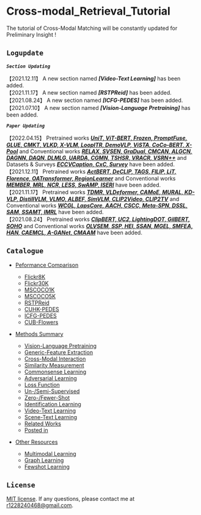 Cross-modal_Retrieval_Tutorial
==============================
The tutorial of Cross-Modal Matching will be constantly updated for Preliminary Insight !

## ``Logupdate ``

***`` Section Updating ``***

【2021.12.11】 A new section named ***[Video-Text Learning]*** has been added.  
【2021.11.17】 A new section named ***[RSTPReid]*** has been added.  
【2021.08.24】 A new section named ***[ICFG-PEDES]*** has been added.  
【2021.07.10】 A new section named ***[Vision-Language Pretraining]*** has been added.  

***`` Paper Updating ``***

【2022.04.15】 Pretrained works ***[UniT, ViT-BERT, Frozen, PromptFuse, GLUE, CMKT, VLKD, X-VLM, LoopITR, DemoVLP, ViSTA, CoCo-BERT, X-Pool](./method.md/#vision-language-pretraining)*** and Conventional works ***[RELAX, SVSEN, GraDual, CMCAN, ALGCN, DAGNN, DAQN, DLMLG, UARDA, CGMN, TSHSR, VRACR, VSRN++](./method.md/#generic-feature-extraction)*** and Datasets & Surveys ***[ECCVCaption, CxC, Survey](./method.md/#posted-in)*** have been added.   
【2021.12.11】 Pretrained works ***[ActBERT, DeCLIP, TAGS, FILIP, LiT, Florence, OATransformer, RegionLearner](./method.md/#vision-language-pretraining)*** and Conventional works ***[MEMBER, MRL, NCR, LESS, SwAMP, ISERI](./method.md/#generic-feature-extraction)*** have been added.  
【2021.11.17】 Pretrained works ***[TDMR, VLDeformer, CAMoE, MURAL, KD-VLP, DistillVLM, VLMO, ALBEF, SimVLM, CLIP2Video, CLIP2TV](./method.md/#vision-language-pretraining)*** and Conventional works ***[WCGL, LapsCore, AACH, CSCC, Meta-SPN, DSSL, SAM, SSAMT, IMRL](./method.md/#generic-feature-extraction)*** have been added.  
【2021.08.24】 Pretrained works ***[ClipBERT, UC2, LightingDOT, GilBERT, SOHO](./method.md/#vision-language-pretraining)*** and Conventional works ***[OLVSEM, SSP, HEI, SSAN, MGEL, SMFEA, HAN, CAEMCL, A-GANet, CMAAM](./method.md/#generic-feature-extraction)*** have been added.  


## ``Catalogue ``
* [Peformance Comparison](./performance.md)
    * [Flickr8K](./performance.md/#performance-of-flickr8k)
    * [Flickr30K](./performance.md/#performance-of-flickr30k)
    * [MSCOCO1K](./performance.md/#performance-of-mscoco1k)
    * [MSCOCO5K](./performance.md/#performance-of-mscoco5k)
    * [RSTPReid](./performance.md/#performance-of-rstpreid)
    * [CUHK-PEDES](./performance.md/#performance-of-cuhk-pedes)
    * [ICFG-PEDES](./performance.md/#performance-of-icfg-pedes)
    * [CUB-Flowers](./performance.md/#performance-of-cub-flowers)

* [Methods Summary](./method.md)
    * [Vision-Language Pretraining](./method.md/#vision-language-pretraining)
    * [Generic-Feature Extraction](./method.md/#generic-feature-extraction)
    * [Cross-Modal Interaction](./method.md/#cross-modal-interaction)
    * [Similarity Measurement](./method.md/#similarity-measurement)
    * [Commonsense Learning](./method.md/#commonsense-learning)
    * [Adversarial Learning](./method.md/#adversarial-learning)
    * [Loss Function](./method.md/#loss-function)
    * [Un-/Semi-Supervised](./method.md/#un-supervised-or-semi-supervised)
    * [Zero-/Fewer-Shot](./method.md/#zero-shot-or-fewer-shot)
    * [Identification Learning](./method.md/#identification-learning)
    * [Video-Text Learning](https://github.com/danieljf24/awesome-video-text-retrieval)
    * [Scene-Text Learning](./method.md/#scene-text-learning)
    * [Related Works](./method.md/#related-works)  
    * [Posted in](./method.md/#posted-in)
    
* [Other Resources](./resource.md/#other-resources)  
    * [Multimodal Learning](./resource.md/#multimodal-learning)
    * [Graph Learning](./resource.md/#graph-learning)
    * [Fewshot Learning](./resource.md/#fewshot-learning)
    

## ``License ``
[MIT license](LICENSE). If any questions, please contact me at r1228240468@gmail.com.
